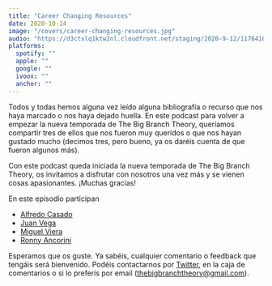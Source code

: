 ```yaml
---
title: "Career Changing Resources"
date: 2020-10-14
image: "/covers/career-changing-resources.jpg" 
audio: "https://d3ctxlq1ktw2nl.cloudfront.net/staging/2020-9-12/117641083-44100-2-aeb5d162e4568.m4a"
platforms:
  spotify: ""
  apple: ""
  google: ""
  ivoox: ""
  anchor: ""
---
```


Todos y todas hemos alguna vez leído alguna bibliografía o recurso que nos haya marcado o nos haya dejado huella. En este podcast para volver a empezar la nueva temporada de The Big Branch Theory, queríamos compartir tres de ellos que nos fueron muy queridos o que nos hayan gustado mucho (decimos tres, pero bueno, ya os daréis cuenta de que fueron algunos más).

Con este podcast queda iniciada la nueva temporada de The Big Branch Theory, os invitamos a disfrutar con nosotros una vez más y se vienen cosas apasionantes. ¡Muchas gracias!

En este episodio participan

- [Alfredo Casado](https://twitter.com/AlfredoCasado)
- [Juan Vega](https://twitter.com/juandvegarguez)
- [Miguel Viera](https://twitter.com/mangelviera)
- [Ronny Ancorini](https://twitter.com/ronnyanc)

Esperamos que os guste. Ya sabéis, cualquier comentario o feedback que tengáis será bienvenido. Podéis contactarnos por [Twitter](https://twitter.com/BigBranchTheory), en la caja de comentarios o si lo preferís por email (thebigbranchtheory@gmail.com).
